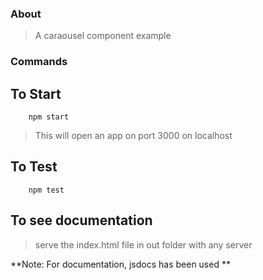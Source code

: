 ### About
> A caraousel component example

### Commands
## To Start
```
    npm start
```
> This will open an app on port 3000 on localhost

## To Test
```
    npm test
```

## To see documentation
> serve the index.html file in out folder with any server

**Note: For documentation, jsdocs has been used **
